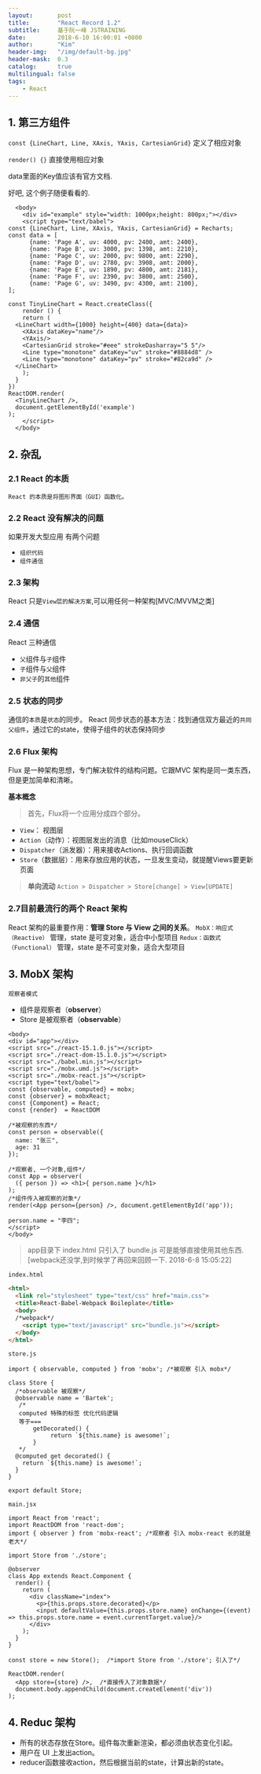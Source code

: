 ```yaml
---
layout:       post
title:        "React Record 1.2"
subtitle:     基于阮一峰 JSTRAINING
date:         2018-6-10 16:00:01 +0800
author:       "Kim"
header-img:   "/img/default-bg.jpg"
header-mask:  0.3
catalog:      true
multilingual: false
tags:
    - React
---
```



## 1. 第三方组件


``const {LineChart, Line, XAxis, YAxis, CartesianGrid}`` 定义了相应对象

``render() {}`` 直接使用相应对象

data里面的Key值应该有官方文档.

好吧, 这个例子随便看看的.

``` less
  <body>
    <div id="example" style="width: 1000px;height: 800px;"></div>
    <script type="text/babel">
const {LineChart, Line, XAxis, YAxis, CartesianGrid} = Recharts;
const data = [
      {name: 'Page A', uv: 4000, pv: 2400, amt: 2400},
      {name: 'Page B', uv: 3000, pv: 1398, amt: 2210},
      {name: 'Page C', uv: 2000, pv: 9800, amt: 2290},
      {name: 'Page D', uv: 2780, pv: 3908, amt: 2000},
      {name: 'Page E', uv: 1890, pv: 4800, amt: 2181},
      {name: 'Page F', uv: 2390, pv: 3800, amt: 2500},
      {name: 'Page G', uv: 3490, pv: 4300, amt: 2100},
];

const TinyLineChart = React.createClass({
	render () {
  	return (
  <LineChart width={1000} height={400} data={data}>
    <XAxis dataKey="name"/>
    <YAxis/>
    <CartesianGrid stroke="#eee" strokeDasharray="5 5"/>
    <Line type="monotone" dataKey="uv" stroke="#8884d8" />
    <Line type="monotone" dataKey="pv" stroke="#82ca9d" />
  </LineChart>
    );
  }
})
ReactDOM.render(
  <TinyLineChart />,
  document.getElementById('example')
);
    </script>
  </body>
```

## 2. 杂乱
### 2.1 React 的本质
``React 的本质是将图形界面（GUI）函数化。``
### 2.2 React 没有解决的问题
如果开发大型应用
有两个问题
- ``组织代码``
- ``组件通信``

### 2.3 架构
React 只是``View层的解决方案``,可以用任何一种架构[MVC/MVVM之类]

### 2.4 通信
React 三种通信
- ``父``组件与``子``组件
- ``子``组件与``父``组件
- ``非父子``的``其他``组件

### 2.5 状态的同步
通信的``本质``是``状态``的同步。
React 同步状态的基本方法：找到通信双方最近的``共同父组件``，通过它的state，使得子组件的状态保持同步

### 2.6 Flux 架构
Flux 是一种架构思想，专门解决软件的结构问题。它跟MVC 架构是同一类东西，但是更加简单和清晰。

**基本概念**
> 首先，Flux将一个应用分成四个部分。

- ``View``： 视图层
- ``Action``（动作）：视图层发出的消息（比如mouseClick）
- ``Dispatcher``（派发器）：用来接收Actions、执行回调函数
- ``Store``（数据层）：用来存放应用的状态，一旦发生变动，就提醒Views要更新页面

> **单向流动** ``Action > Dispatcher > Store[change] > View[UPDATE]``

### 2.7目前最流行的两个 React 架构
React 架构的最重要作用：**管理 Store 与 View 之间的关系**。
``MobX：响应式（Reactive）`` 管理，state 是可变对象，适合中小型项目
``Redux：函数式（Functional）`` 管理，state 是不可变对象，适合大型项目


## 3. MobX 架构
``观察者模式``
- 组件是观察者（**observer**）
- Store 是被观察者（**observable**）

``` less
<body>
<div id="app"></div>
<script src="./react-15.1.0.js"></script>
<script src="./react-dom-15.1.0.js"></script>
<script src="./babel.min.js"></script>
<script src="./mobx.umd.js"></script>
<script src="./mobx-react.js"></script>
<script type="text/babel">
const {observable, computed} = mobx;
const {observer} = mobxReact;
const {Component} = React;
const {render}  = ReactDOM

/*被观察的东西*/
const person = observable({
  name: "张三",
  age: 31
});

/*观察者, 一个对象,组件*/
const App = observer(
  ({ person }) => <h1>{ person.name }</h1>
);
/*组件传入被观察的对象*/
render(<App person={person} />, document.getElementById('app'));

person.name = "李四";
</script>
</body>
```


> app目录下 index.html 只引入了 bundle.js 可是能够直接使用其他东西.[webpack还没学,到时候学了再回来回顾一下. 2018-6-8 15:05:22]

``index.html``

``` html
<html>
  <link rel="stylesheet" type="text/css" href="main.css">
  <title>React-Babel-Webpack Boileplate</title>
  <body>
  /*webpack*/
    <script type="text/javascript" src="bundle.js"></script>
  </body>
</html>
```

``store.js``
``` less
import { observable, computed } from 'mobx'; /*被观察 引入 mobx*/

class Store {
  /*observable 被观察*/
  @observable name = 'Bartek';
   /*
   computed 特殊的标签 优化代码逻辑
   等于===
	   getDecorated() {
			return `${this.name} is awesome!`;
	   }
   */
  @computed get decorated() {
    return `${this.name} is awesome!`;
  }
}

export default Store;

```

``main.jsx``
``` less
import React from 'react';
import ReactDOM from 'react-dom';
import { observer } from 'mobx-react'; /*观察者 引入 mobx-react 长的就是老大*/

import Store from './store';

@observer
class App extends React.Component {
  render() {
    return (
      <div className="index">
        <p>{this.props.store.decorated}</p>
        <input defaultValue={this.props.store.name} onChange={(event) => this.props.store.name = event.currentTarget.value}/>
      </div>
    );
  }
}

const store = new Store();  /*import Store from './store'; 引入了*/

ReactDOM.render(
  <App store={store} />,  /*直接传入了对象数据*/
  document.body.appendChild(document.createElement('div'))
);

```


## 4. Reduc 架构
- 所有的状态存放在Store。组件每次重新渲染，都必须由状态变化引起。
- 用户在 UI 上发出action。
- reducer函数接收action，然后根据当前的state，计算出新的state。